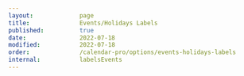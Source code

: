 ```yaml
---
layout:             page
title:              Events/Holidays Labels
published:          true
date:               2022-07-18
modified:           2022-07-18
order:              /calendar-pro/options/events-holidays-labels
internal:           labelsEvents
---
```


